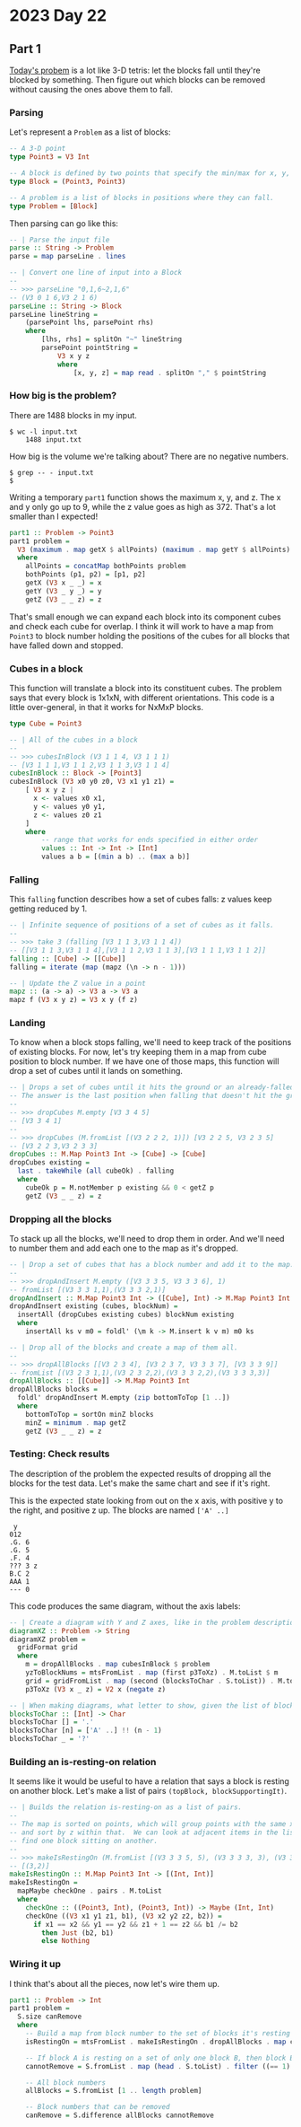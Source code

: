 # 2023 Day 22

## Part 1

[Today's probem](https://adventofcode.com/2023/day/22) is a lot like 3-D tetris: let the blocks fall until they're blocked by something.  Then figure out which blocks can be removed without causing the ones above them to fall.

### Parsing

Let's represent a `Problem` as a list of blocks:

```haskell
-- A 3-D point
type Point3 = V3 Int

-- A block is defined by two points that specify the min/max for x, y, and z 
type Block = (Point3, Point3)

-- A problem is a list of blocks in positions where they can fall. 
type Problem = [Block]
```

Then parsing can go like this:

```haskell
-- | Parse the input file
parse :: String -> Problem
parse = map parseLine . lines

-- | Convert one line of input into a Block 
--
-- >>> parseLine "0,1,6~2,1,6"
-- (V3 0 1 6,V3 2 1 6)
parseLine :: String -> Block 
parseLine lineString = 
    (parsePoint lhs, parsePoint rhs)
    where 
        [lhs, rhs] = splitOn "~" lineString 
        parsePoint pointString = 
            V3 x y z 
            where 
                [x, y, z] = map read . splitOn "," $ pointString
```

### How big is the problem?

There are 1488 blocks in my input.

```
$ wc -l input.txt
    1488 input.txt
```

How big is the volume we're talking about?  There are no negative numbers.

```
$ grep -- - input.txt
$ 
```

Writing a temporary `part1` function shows the maximum x, y, and z.  The x and y only go up to 9, while the z value goes as high as 372.  That's a lot smaller than I expected!

```haskell
part1 :: Problem -> Point3
part1 problem =
  V3 (maximum . map getX $ allPoints) (maximum . map getY $ allPoints) (maximum . map getZ $ allPoints)
  where
    allPoints = concatMap bothPoints problem
    bothPoints (p1, p2) = [p1, p2]
    getX (V3 x _ _) = x
    getY (V3 _ y _) = y
    getZ (V3 _ _ z) = z
```

That's small enough we can expand each block into its component cubes and check each cube for overlap.  I think it will work to have a map from `Point3` to block number holding the positions of the cubes for all blocks that have falled down and stopped.

### Cubes in a block

This function will translate a block into its constituent cubes.  The problem says that every block is 1x1xN, with different orientations.  This code is a little over-general, in that it works for NxMxP blocks.

```haskell
type Cube = Point3 

-- | All of the cubes in a block 
--
-- >>> cubesInBlock (V3 1 1 4, V3 1 1 1)
-- [V3 1 1 1,V3 1 1 2,V3 1 1 3,V3 1 1 4]
cubesInBlock :: Block -> [Point3]
cubesInBlock (V3 x0 y0 z0, V3 x1 y1 z1) =
    [ V3 x y z | 
      x <- values x0 x1,
      y <- values y0 y1,
      z <- values z0 z1
    ]
    where 
        -- range that works for ends specified in either order 
        values :: Int -> Int -> [Int]
        values a b = [(min a b) .. (max a b)]
```

### Falling 

This `falling` function describes how a set of cubes falls: z values keep getting reduced by 1.

```haskell
-- | Infinite sequence of positions of a set of cubes as it falls.
--
-- >>> take 3 (falling [V3 1 1 3,V3 1 1 4])
-- [[V3 1 1 3,V3 1 1 4],[V3 1 1 2,V3 1 1 3],[V3 1 1 1,V3 1 1 2]]
falling :: [Cube] -> [[Cube]]
falling = iterate (map (mapz (\n -> n - 1)))

-- | Update the Z value in a point
mapz :: (a -> a) -> V3 a -> V3 a
mapz f (V3 x y z) = V3 x y (f z)
```

### Landing

To know when a block stops falling, we'll need to keep track of the positions of existing blocks.  For now, let's try keeping them in a map from cube position to block number.  If we have one of those maps, this function will drop a set of cubes until it lands on something.

```haskell
-- | Drops a set of cubes until it hits the ground or an already-falled cube.
-- The answer is the last position when falling that doesn't hit the ground or an existing cube.
--
-- >>> dropCubes M.empty [V3 3 4 5]
-- [V3 3 4 1]
--
-- >>> dropCubes (M.fromList [(V3 2 2 2, 1)]) [V3 2 2 5, V3 2 3 5]
-- [V3 2 2 3,V3 2 3 3]
dropCubes :: M.Map Point3 Int -> [Cube] -> [Cube]
dropCubes existing =
  last . takeWhile (all cubeOk) . falling
  where
    cubeOk p = M.notMember p existing && 0 < getZ p
    getZ (V3 _ _ z) = z
```

### Dropping all the blocks

To stack up all the blocks, we'll need to drop them in order.  And we'll need to number them and add each one to the map as it's dropped.

```haskell
-- | Drop a set of cubes that has a block number and add it to the map.
--
-- >>> dropAndInsert M.empty ([V3 3 3 5, V3 3 3 6], 1)
-- fromList [(V3 3 3 1,1),(V3 3 3 2,1)]
dropAndInsert :: M.Map Point3 Int -> ([Cube], Int) -> M.Map Point3 Int
dropAndInsert existing (cubes, blockNum) =
  insertAll (dropCubes existing cubes) blockNum existing
  where
    insertAll ks v m0 = foldl' (\m k -> M.insert k v m) m0 ks

-- | Drop all of the blocks and create a map of them all.
--
-- >>> dropAllBlocks [[V3 2 3 4], [V3 2 3 7, V3 3 3 7], [V3 3 3 9]]
-- fromList [(V3 2 3 1,1),(V3 2 3 2,2),(V3 3 3 2,2),(V3 3 3 3,3)]
dropAllBlocks :: [[Cube]] -> M.Map Point3 Int
dropAllBlocks blocks =
  foldl' dropAndInsert M.empty (zip bottomToTop [1 ..])
  where
    bottomToTop = sortOn minZ blocks
    minZ = minimum . map getZ
    getZ (V3 _ _ z) = z
```

### Testing: Check results 

The description of the problem the expected results of dropping all the blocks for the test data.  Let's make the same chart and see if it's right.

This is the expected state looking from out on the x axis, with positive y to the right, and positive z up.  The blocks are named `['A' ..]`

```
 y
012
.G. 6
.G. 5
.F. 4
??? 3 z
B.C 2
AAA 1
--- 0
```

This code produces the same diagram, without the axis labels:

```haskell
-- | Create a diagram with Y and Z axes, like in the problem description.
diagramXZ :: Problem -> String
diagramXZ problem =
  gridFormat grid
  where
    m = dropAllBlocks . map cubesInBlock $ problem
    yzToBlockNums = mtsFromList . map (first p3ToXz) . M.toList $ m
    grid = gridFromList . map (second (blocksToChar . S.toList)) . M.toList $ yzToBlockNums
    p3ToXz (V3 x _ z) = V2 x (negate z)

-- | When making diagrams, what letter to show, given the list of blocks in that square
blocksToChar :: [Int] -> Char
blocksToChar [] = '.'
blocksToChar [n] = ['A' ..] !! (n - 1)
blocksToChar _ = '?'
```

### Building an is-resting-on relation 

It seems like it would be useful to have a relation that says a block is resting on another block.  Let's make a list of pairs `(topBlock, blockSupportingIt)`.

```haskell
-- | Builds the relation is-resting-on as a list of pairs.
--
-- The map is sorted on points, which will group points with the same x and y,
-- and sort by z within that.  We can look at adjacent items in the list to
-- find one block sitting on another.
--
-- >>> makeIsRestingOn (M.fromList [(V3 3 3 5, 5), (V3 3 3 3, 3), (V3 3 3 2, 2)])
-- [(3,2)]
makeIsRestingOn :: M.Map Point3 Int -> [(Int, Int)]
makeIsRestingOn =
  mapMaybe checkOne . pairs . M.toList
  where
    checkOne :: ((Point3, Int), (Point3, Int)) -> Maybe (Int, Int)
    checkOne ((V3 x1 y1 z1, b1), (V3 x2 y2 z2, b2)) =
      if x1 == x2 && y1 == y2 && z1 + 1 == z2 && b1 /= b2
        then Just (b2, b1)
        else Nothing
```

### Wiring it up 

I think that's about all the pieces, now let's wire them up.

```haskell
part1 :: Problem -> Int
part1 problem =
  S.size canRemove
  where
    -- Build a map from block number to the set of blocks it's resting on
    isRestingOn = mtsFromList . makeIsRestingOn . dropAllBlocks . map cubesInBlock $ problem

    -- If block A is resting on a set of only one block B, then block B cannot be removed.
    cannotRemove = S.fromList . map (head . S.toList) . filter ((== 1) . S.size) . M.elems $ isRestingOn

    -- All block numbers
    allBlocks = S.fromList [1 .. length problem]

    -- Block numbers that can be removed
    canRemove = S.difference allBlocks cannotRemove
```
